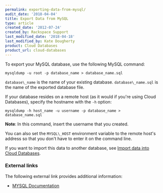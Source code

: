 ```yaml
---
permalink: exporting-data-from-mysql/
audit_date: '2018-04-04'
title: Export Data from MySQL
type: article
created_date: '2012-07-24'
created_by: Rackspace Support
last_modified_date: '2018-04-18'
last_modified_by: Kate Dougherty
product: Cloud Databases
product_url: cloud-databases
---
```


To export your MySQL database, use the following MySQL command:

    mysqldump -u root -p database_name > database_name.sql

`database\_name` is the name of your existing database. `database\_name.sql`
is the name of the exported database file.

If your database resides on a remote host (as it would if you're using
Cloud Databases), specify the hostname with the `-h` option:

    mysqldump -h host_name -u username -p database_name > database_name.sql

**Note**: In this command, insert the username that you created.

You can also set the `MYSQL\_HOST` environment variable to the
remote host's address so that you don't have to enter it on the command line.

If you want to import this data to another database, see
[Import data into Cloud
Databases](/support/how-to/importing-data-into-cloud-databases).

### External links

The following external link provides additional information:

- [MYSQL Documentation](https://dev.mysql.com/doc/)

